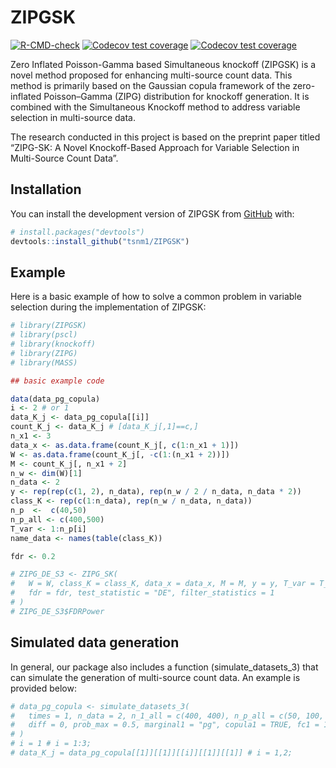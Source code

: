 
<!-- README.md is generated from README.Rmd. Please edit that file -->

# ZIPGSK

<!-- badges: start -->

[![R-CMD-check](https://github.com/tsnm1/ZIPGSK/actions/workflows/R-CMD-check.yaml/badge.svg)](https://github.com/tsnm1/ZIPGSK/actions/workflows/R-CMD-check.yaml)
[![Codecov test
coverage](https://codecov.io/gh/tsnm1/ZIPGSK/branch/main/graph/badge.svg)](https://app.codecov.io/gh/tsnm1/ZIPGSK?branch=main)
[![Codecov test
coverage](https://codecov.io/gh/tsnm1/ZIPGSK/graph/badge.svg)](https://app.codecov.io/gh/tsnm1/ZIPGSK)
<!-- badges: end -->

Zero Inflated Poisson-Gamma based Simultaneous knockoff (ZIPGSK) is a
novel method proposed for enhancing multi-source count data. This method
is primarily based on the Gaussian copula framework of the zero-inflated
Poisson–Gamma (ZIPG) distribution for knockoff generation. It is
combined with the Simultaneous Knockoff method to address variable
selection in multi-source data.

The research conducted in this project is based on the preprint paper
titled “ZIPG-SK: A Novel Knockoff-Based Approach for Variable Selection
in Multi-Source Count Data”.

## Installation

You can install the development version of ZIPGSK from
[GitHub](https://github.com/) with:

``` r
# install.packages("devtools")
devtools::install_github("tsnm1/ZIPGSK")
```

## Example

Here is a basic example of how to solve a common problem in variable
selection during the implementation of ZIPGSK:

``` r
# library(ZIPGSK)
# library(pscl)
# library(knockoff)
# library(ZIPG)
# library(MASS)

## basic example code

data(data_pg_copula)
i <- 2 # or 1
data_K_j <- data_pg_copula[[i]] 
count_K_j <- data_K_j # [data_K_j[,1]==c,]
n_x1 <- 3
data_x <- as.data.frame(count_K_j[, c(1:n_x1 + 1)])
W <- as.data.frame(count_K_j[, -c(1:(n_x1 + 2))])
M <- count_K_j[, n_x1 + 2]
n_w <- dim(W)[1]
n_data <- 2
y <- rep(rep(c(1, 2), n_data), rep(n_w / 2 / n_data, n_data * 2))
class_K <- rep(c(1:n_data), rep(n_w / n_data, n_data))
n_p  <-  c(40,50)
n_p_all <- c(400,500)
T_var <- 1:n_p[i]
name_data <- names(table(class_K))

fdr <- 0.2

# ZIPG_DE_S3 <- ZIPG_SK(
#   W = W, class_K = class_K, data_x = data_x, M = M, y = y, T_var = T_var,
#   fdr = fdr, test_statistic = "DE", filter_statistics = 1
# )
# ZIPG_DE_S3$FDRPower
```

## Simulated data generation

In general, our package also includes a function (simulate_datasets_3)
that can simulate the generation of multi-source count data. An example
is provided below:

``` r
# data_pg_copula <- simulate_datasets_3(
#   times = 1, n_data = 2, n_1_all = c(400, 400), n_p_all = c(50, 100, 400), n_p = c(10, 20, 40),
#   diff = 0, prob_max = 0.5, marginal1 = "pg", copula1 = TRUE, fc1 = 1,
# )
# i = 1 # i = 1:3;
# data_K_j = data_pg_copula[[1]][[1]][[i]][[1]][[1]] # i = 1,2;
```

<!-- You'll still need to render `README.Rmd` regularly, to keep `README.md` up-to-date. `devtools::build_readme()` is handy for this. -->
<!-- You can also embed plots, for example: -->
<!-- ```{r pressure, echo = FALSE} -->
<!-- # plot(pressure) -->
<!-- ``` -->
<!-- In that case, don't forget to commit and push the resulting figure files, so they display on GitHub and CRAN. -->

